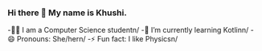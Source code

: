 ### Hi there 👋 My name is Khushi. 

-👩‍💻 I am a Computer Science studentn/
-🌱 I’m currently learning Kotlinn/
-😄 Pronouns: She/hern/
-⚡ Fun fact: I like Physicsn/

<!--
**khushi-1108/khushi-1108** is a ✨ _special_ ✨ repository because its `README.md` (this file) appears on your GitHub profile.

Here are some ideas to get you started:

- 👩‍💻 I am a Computer Science student 
- 🌱 I’m currently learning Kotlin 
- 😄 Pronouns: She/her
- ⚡ Fun fact: I like Physics
-->

